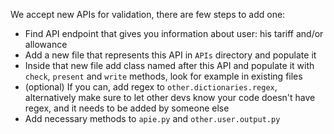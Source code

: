 We accept new APIs for validation, there are few steps to add one:
- Find API endpoint that gives you information about user: his tariff and/or allowance
- Add a new file that represents this API in `APIs` directory and populate it
- Inside that new file add class named after this API and populate it with `check`, `present` and `write` methods, look for example in existing files
- (optional) If you can, add regex to `other.dictionaries.regex`, alternatively make sure to let other devs know your code doesn't have regex, and it needs to be added by someone else
- Add necessary methods to `apie.py` and `other.user.output.py`